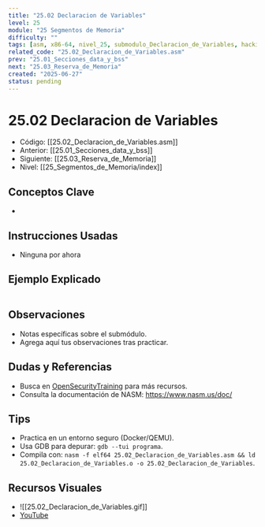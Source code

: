 ```yaml
---
title: "25.02 Declaracion de Variables"
level: 25
module: "25 Segmentos de Memoria"
difficulty: ""
tags: [asm, x86-64, nivel_25, submodulo_Declaracion_de_Variables, hacking]
related_code: "25.02_Declaracion_de_Variables.asm"
prev: "25.01_Secciones_data_y_bss"
next: "25.03_Reserva_de_Memoria"
created: "2025-06-27"
status: pending
---
```


# 25.02 Declaracion de Variables

- Código: [[25.02_Declaracion_de_Variables.asm]]  
- Anterior: [[25.01_Secciones_data_y_bss]]  
- Siguiente: [[25.03_Reserva_de_Memoria]]  
- Nivel: [[25_Segmentos_de_Memoria/index]]  

## Conceptos Clave
- 

## Instrucciones Usadas
- Ninguna por ahora

## Ejemplo Explicado
```asm

```

## Observaciones
- Notas específicas sobre el submódulo.
- Agrega aquí tus observaciones tras practicar.

## Dudas y Referencias
- Busca en [OpenSecurityTraining](https://opensecuritytraining.info/) para más recursos.
- Consulta la documentación de NASM: https://www.nasm.us/doc/

## Tips
- Practica en un entorno seguro (Docker/QEMU).
- Usa GDB para depurar: `gdb --tui programa`.
- Compila con: `nasm -f elf64 25.02_Declaracion_de_Variables.asm && ld 25.02_Declaracion_de_Variables.o -o 25.02_Declaracion_de_Variables`.

## Recursos Visuales
- ![[25.02_Declaracion_de_Variables.gif]]  
- [YouTube](https://youtube.com/placeholder)
